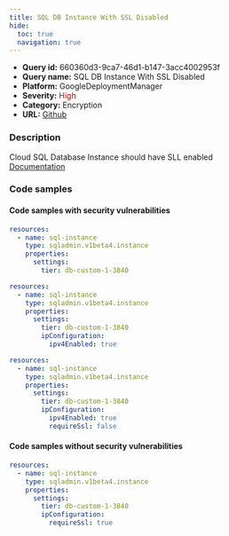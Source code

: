 ```yaml
---
title: SQL DB Instance With SSL Disabled
hide:
  toc: true
  navigation: true
---
```


<style>
  .highlight .hll {
    background-color: #ff171742;
  }
  .md-content {
    max-width: 1100px;
    margin: 0 auto;
  }
</style>

-   **Query id:** 660360d3-9ca7-46d1-b147-3acc4002953f
-   **Query name:** SQL DB Instance With SSL Disabled
-   **Platform:** GoogleDeploymentManager
-   **Severity:** <span style="color:#C00">High</span>
-   **Category:** Encryption
-   **URL:** [Github](https://github.com/Checkmarx/kics/tree/master/assets/queries/googleDeploymentManager/gcp/sql_db_instance_with_ssl_disabled)

### Description
Cloud SQL Database Instance should have SLL enabled<br>
[Documentation](https://cloud.google.com/sql/docs/mysql/admin-api/rest/v1beta4/instances)

### Code samples
#### Code samples with security vulnerabilities
```yaml title="Postitive test num. 1 - yaml file" hl_lines="5"
resources:
  - name: sql-instance
    type: sqladmin.v1beta4.instance
    properties:
      settings:
        tier: db-custom-1-3840

```
```yaml title="Postitive test num. 2 - yaml file" hl_lines="7"
resources:
  - name: sql-instance
    type: sqladmin.v1beta4.instance
    properties:
      settings:
        tier: db-custom-1-3840
        ipConfiguration:
          ipv4Enabled: true

```
```yaml title="Postitive test num. 3 - yaml file" hl_lines="9"
resources:
  - name: sql-instance
    type: sqladmin.v1beta4.instance
    properties:
      settings:
        tier: db-custom-1-3840
        ipConfiguration:
          ipv4Enabled: true
          requireSsl: false

```


#### Code samples without security vulnerabilities
```yaml title="Negative test num. 1 - yaml file"
resources:
  - name: sql-instance
    type: sqladmin.v1beta4.instance
    properties:
      settings:
        tier: db-custom-1-3840
        ipConfiguration:
          requireSsl: true

```
